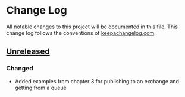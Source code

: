 # Change Log
All notable changes to this project will be documented in this file. This change log follows the conventions of [keepachangelog.com](http://keepachangelog.com/).

## [Unreleased]
### Changed
- Added examples from chapter 3 for publishing to an exchange and getting from a queue

[Unreleased]: https://github.com/bstakes/rabbitmq-in-depth/commit/HEAD

